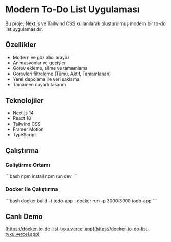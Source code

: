 # Modern To-Do List Uygulaması

Bu proje, Next.js ve Tailwind CSS kullanılarak oluşturulmuş modern bir to-do list uygulamasıdır.

## Özellikler

- Modern ve göz alıcı arayüz
- Animasyonlar ve geçişler
- Görev ekleme, silme ve tamamlama
- Görevleri filtreleme (Tümü, Aktif, Tamamlanan)
- Yerel depolama ile veri saklama
- Tamamen duyarlı tasarım

## Teknolojiler

- Next.js 14
- React 18
- Tailwind CSS
- Framer Motion
- TypeScript

## Çalıştırma

### Geliştirme Ortamı

\`\`\`bash
npm install
npm run dev
\`\`\`

### Docker ile Çalıştırma

\`\`\`bash
docker build -t todo-app .
docker run -p 3000:3000 todo-app
\`\`\`

## Canlı Demo

[https://docker-to-do-list-tvxu.vercel.app](https://docker-to-do-list-tvxu.vercel.app)
